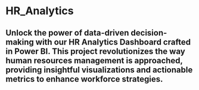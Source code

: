 # HR_Analytics
## Unlock the power of data-driven decision-making with our HR Analytics Dashboard crafted in Power BI. This project revolutionizes the way human resources management is approached, providing insightful visualizations and actionable metrics to enhance workforce strategies.
